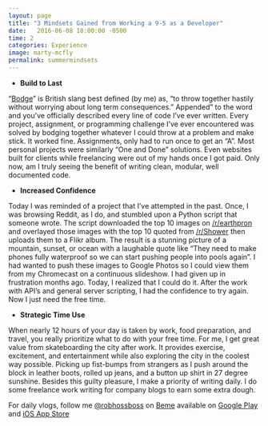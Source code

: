 ```yaml
---
layout: page
title: "3 Mindsets Gained from Working a 9-5 as a Developer"
date:   2016-06-08 18:00:00 -0500
time: 2
categories: Experience
image: marty-mcfly
permalink: summermindsets
---
```


* **Build to Last**

“[Bodge](http://www.urbandictionary.com/define.php?term=bodge)” is British slang best defined (by me) as, “to throw together hastily without worrying about long term consequences.” Appended” to the word and you’ve officially described every line of code I’ve ever written. Every project, assignment, or programming challenge I’ve ever encountered was solved by bodging together whatever I could throw at a problem and make stick. It worked fine. Assignments, only had to run once to get an “A”. Most personal projects were similarly “One and Done” solutions. Even websites built for clients while freelancing were out of my hands once I got paid. Only now, am I truly seeing the benefit of writing clean, modular, well documented code. 

* **Increased Confidence**

Today I was reminded of a project that I’ve attempted in the past. Once, I was browsing Reddit, as I do, and stumbled upon a Python script that someone wrote. The script downloaded the top 10 images on [/r/earthpron](https://www.reddit.com/r/earthporn) and overlayed those images with the top 10 quoted from [/r/Shower](https://www.reddit.com/r/showerthoughts) then uploads them to a Flikr album. The result is a stunning picture of a mountain, sunset, or ocean with a laughable quote like “They need to make phones fully waterproof so we can start pushing people into pools again”. I had wanted to push these images to Google Photos so I could view them from my Chromecast on a continuous slideshow. I had given up in frustration months ago. Today, I realized that I could do it. After the work with API’s and general server scripting, I had the confidence to try again. Now I just need the free time.

* **Strategic Time Use**

When nearly 12 hours of your day is taken by work, food preparation, and travel, you really prioritize what to do with your free time. For me, I get great value from skateboarding the city after work. It provides exercise, excitement, and entertainment while also exploring the city in the coolest way possible. Picking up fist-bumps from strangers as I push around the block in leather boots, rolled up jeans, and a button up shirt in 27 degree sunshine. Besides this guilty pleasure, I make a priority of writing daily. I do some freelance work writing for company blogs to earn some extra dough.



For daily vlogs, follow me [@robhossboss](https://beme.com/robhossboss) on [Beme](https://beme.com) available on [Google Play](https://play.google.com/store/apps/details?id=com.beme.android) and [iOS App Store](https://geo.itunes.apple.com/us/app/beme-share-video.-honestly./id1005178547?mt=8)
